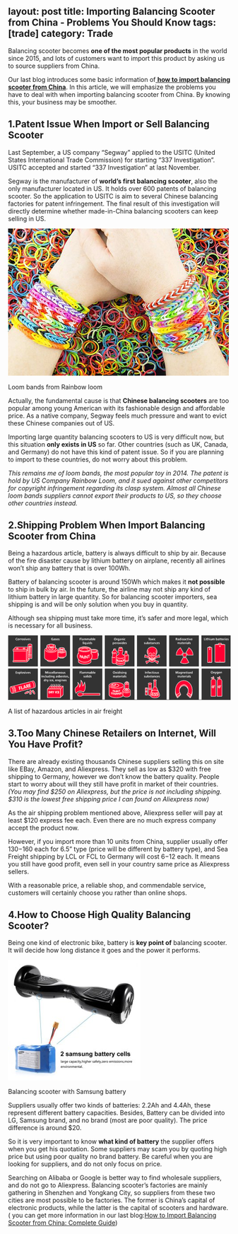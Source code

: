 layout: post
title: Importing Balancing Scooter from China - Problems You Should Know
tags: [trade]
category: Trade
---

Balancing scooter becomes **one of the most popular products** in the world since 2015, and lots of customers want to import this product by asking us to source suppliers from China.

Our last blog introduces some basic information of[ **how to import balancing scooter from China**](https://jingsourcing.com/import-balancing-scooter-china-complete-guide/). In this article, we will emphasize the problems you have to deal with when importing balancing scooter from China. By knowing this, your business may be smoother.

## 1.Patent Issue When Import or Sell Balancing Scooter

Last September, a US company “Segway” applied to the USITC (United States International Trade Commission) for starting “337 Investigation”. USITC accepted and started “337 Investigation” at last November.

Segway is the manufacturer of **world’s first balancing scooter**, also the only manufacturer located in US. It holds over 600 patents of balancing scooter. So the application to USITC is aim to several Chinese balancing factories for patent infringement. The final result of this investigation will directly determine whether made-in-China balancing scooters can keep selling in US.

![patent issue of balancing scooter in US](../resources/images/evoke-shutterstock_186076265.jpg )

Loom bands from Rainbow loom

Actually, the fundamental cause is that **Chinese balancing scooters** are too popular among young American with its fashionable design and affordable price. As a native company, Segway feels much pressure and want to evict these Chinese companies out of US.

Importing large quantity balancing scooters to US is very difficult now, but this situation **only exists in US** so far. Other countries (such as UK, Canada, and Germany) do not have this kind of patent issue. So if you are planning to import to these countries, do not worry about this problem.

_This remains me of loom bands, the most popular toy in 2014. The patent is hold by US Company Rainbow Loom, and it_ _sued against other competitors_ _for copyright infringement regarding its clasp system. Almost all Chinese loom bands suppliers cannot export their products to US, so they choose other countries instead._

## 2.Shipping Problem When Import Balancing Scooter from China

Being a hazardous article, battery is always difficult to ship by air. Because of the fire disaster cause by lithium battery on airplane, recently all airlines won’t ship any battery that is over 100Wh.

Battery of balancing scooter is around 150Wh which makes it **not possible** to ship in bulk by air. In the future, the airline may not ship any kind of lithium battery in large quantity. So for balancing scooter importers, sea shipping is and will be only solution when you buy in quantity.

Although sea shipping must take more time, it’s safer and more legal, which is necessary for all business.

![balancing scooter is one of hazardous articles in air freight](../resources/images/hazardous-articles.png )

A list of hazardous articles in air freight

## 3.Too Many Chinese Retailers on Internet, Will You Have Profit?

There are already existing thousands Chinese suppliers selling this on site like EBay, Amazon, and Aliexpress. They sell as low as $320 with free shipping to Germany, however we don’t know the battery quality. People start to worry about will they still have profit in market of their countries._(You may find $250 on Aliexpress, but the price is not including shipping. $310 is the lowest free shipping price I can found on Aliexpress now)_

As the air shipping problem mentioned above, Aliexpress seller will pay at least $120 express fee each. Even there are no much express company accept the product now.

However, if you import more than 10 units from China, supplier usually offer $130-$160 each for 6.5” type (price will be different by battery type), and Sea Freight shipping by LCL or FCL to Germany will cost $6-$12 each. It means you still have good profit, even sell in your country same price as Aliexpress sellers.

With a reasonable price, a reliable shop, and commendable service, customers will certainly choose you rather than online shops.

## 4.How to Choose High Quality Balancing Scooter?

Being one kind of electronic bike, battery is **key point of** balancing scooter. It will decide how long distance it goes and the power it performs.

![choose balancing scooters with good quality battery, such as Samsung or LG battery](../resources/images/tmp_25807-SAMSUNG_BATTERY_MINI_SST_Two-Wheels-Self-Balancing-Scooter-2-Wheel-1231541246-300x272.jpeg )

Balancing scooter with Samsung battery

Suppliers usually offer two kinds of batteries: 2.2Ah and 4.4Ah, these represent different battery capacities. Besides, Battery can be divided into LG, Samsung brand, and no brand (most are poor quality). The price difference is around $20.

So it is very important to know **what kind of battery** the supplier offers when you get his quotation. Some suppliers may scam you by quoting high price but using poor quality no brand battery. Be careful when you are looking for suppliers, and do not only focus on price.

Searching on Alibaba or Google is better way to find wholesale suppliers, and do not go to Aliexpress. Balancing scooter’s factories are mainly gathering in Shenzhen and Yongkang City, so suppliers from these two cities are most possible to be factories. The former is China’s capital of electronic products, while the latter is the capital of scooters and hardware. ( you can get more information in our last blog:[How to Import Balancing Scooter from China: Complete Guide](https://jingsourcing.com/import-balancing-scooter-china-complete-guide/))